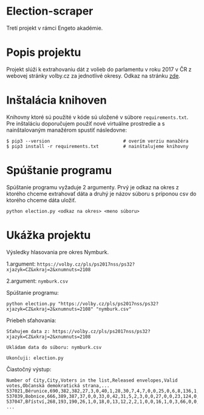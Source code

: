 # Election-scraper
Tretí projekt v rámci Engeto akadémie.

# Popis projektu
Projekt slúži k extrahovaniu dát z volieb do parlamentu v roku 2017 v ČR z webovej stránky volby.cz za jednotlivé okresy. Odkaz na stránku [zde](https://volby.cz/pls/ps2017nss/ps3?xjazyk=CZ).

# Inštalácia knihoven 
Knihovny ktoré sú použité v kóde sú uložené v súbore `requirements.txt`. Pre inštaláciu doporučujem použiť nové virtuálne prostredie a s nainštalovaným manažérom spustiť následovne:

```
$ pip3 --version                           # overím verziu manažéra
$ pip3 install -r requirements.txt         # nainštalujeme knihovny
```

# Spúštanie programu
Spúštanie programu vyžaduje 2 argumenty. Prvý je odkaz na okres z ktorého chceme extrahovať dáta a druhý je názov súboru s príponou csv do ktorého chceme dáta uložiť.

```
python election.py <odkaz na okres> <meno súboru>
```
# Ukážka projektu
Výsledky hlasovania pre okres Nymburk.

1.argument:  `https://volby.cz/pls/ps2017nss/ps32?xjazyk=CZ&xkraj=2&xnumnuts=2108`

2.argument:  `nymburk.csv`

Spúštanie programu:
```
python election.py "https://volby.cz/pls/ps2017nss/ps32?xjazyk=CZ&xkraj=2&xnumnuts=2108" "nymburk.csv"
```
Priebeh sťahovania:
```
Sťahujem data z: https://volby.cz/pls/ps2017nss/ps32?xjazyk=CZ&xkraj=2&xnumnuts=2108

Ukládam data do súboru: nymburk.csv

Ukončuji: election.py
```
Čiastočný výstup:
```
Number of City,City,Voters in the list,Released envelopes,Valid votes,Občanská demokratická strana,...
537021,Běrunice,690,382,382,27,3,0,40,1,28,30,7,4,7,0,0,25,0,6,8,136,1,0,14,0,1,0,1,42,1
537039,Bobnice,666,389,387,37,0,0,33,0,42,31,5,2,3,0,0,27,0,0,23,124,0,1,7,0,0,1,1,50,0
537047,Bříství,268,193,190,26,1,0,18,0,13,12,2,2,1,0,0,16,1,0,3,66,0,0,4,0,3,0,0,22,0
...
```
